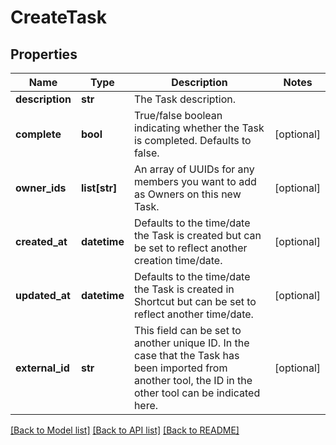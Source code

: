 # CreateTask

## Properties
Name | Type | Description | Notes
------------ | ------------- | ------------- | -------------
**description** | **str** | The Task description. | 
**complete** | **bool** | True/false boolean indicating whether the Task is completed. Defaults to false. | [optional] 
**owner_ids** | **list[str]** | An array of UUIDs for any members you want to add as Owners on this new Task. | [optional] 
**created_at** | **datetime** | Defaults to the time/date the Task is created but can be set to reflect another creation time/date. | [optional] 
**updated_at** | **datetime** | Defaults to the time/date the Task is created in Shortcut but can be set to reflect another time/date. | [optional] 
**external_id** | **str** | This field can be set to another unique ID. In the case that the Task has been imported from another tool, the ID in the other tool can be indicated here. | [optional] 

[[Back to Model list]](../README.md#documentation-for-models) [[Back to API list]](../README.md#documentation-for-api-endpoints) [[Back to README]](../README.md)

